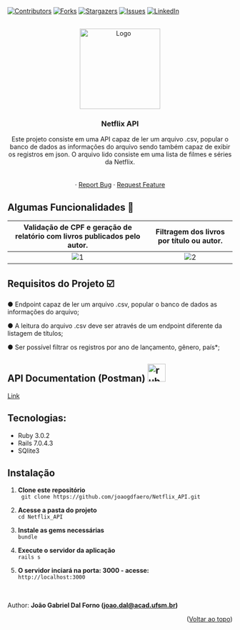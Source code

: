 <!-- Improved compatibility of back to top link: See: https://github.com/othneildrew/Best-README-Template/pull/73 -->
<a name="readme-top"></a>
<!--
*** Thanks for checking out the Best-README-Template. If you have a suggestion
*** that would make this better, please fork the repo and create a pull request
*** or simply open an issue with the tag "enhancement".
*** Don't forget to give the project a star!
*** Thanks again! Now go create something AMAZING! :D
-->



<!-- PROJECT SHIELDS -->
<!--
*** I'm using markdown "reference style" links for readability.
*** Reference links are enclosed in brackets [ ] instead of parentheses ( ).
*** See the bottom of this document for the declaration of the reference variables
*** for contributors-url, forks-url, etc. This is an optional, concise syntax you may use.
*** https://www.markdownguide.org/basic-syntax/#reference-style-links
-->
[![Contributors][contributors-shield]][contributors-url]
[![Forks][forks-shield]][forks-url]
[![Stargazers][stars-shield]][stars-url]
[![Issues][issues-shield]][issues-url]
[![LinkedIn][linkedin-shield]][linkedin-url]



<!-- PROJECT LOGO -->
<br />
<div align="center">
  <a href="https://github.com/joaogdfaero/editora_livros_rails">
    <img src="images/logo2.png" alt="Logo" width="180" height="180">
  </a>

<h3 align="center">Netflix API</h3>

  <p align="center">
    Este projeto consiste em uma API capaz de ler um arquivo .csv, popular o banco de dados as informações do arquivo sendo também capaz de exibir os registros em json. O arquivo lido consiste em uma lista de filmes e séries da Netflix.
    <br />
    <br />
    <br />
    ·
    <a href="https://github.com/joaogdfaero/Netflix_API/issues">Report Bug</a>
    ·
    <a href="https://github.com/joaogdfaero/Netflix_API/issues">Request Feature</a>
  </p>
</div>


<!-- ABOUT THE PROJECT -->
## Algumas Funcionalidades :iphone:
Validação de CPF e geração de relatório com livros publicados pelo autor.            |  Filtragem dos livros por título ou autor. 
:-------------------------:|:-------------------------:
![1](https://user-images.githubusercontent.com/103076610/222918236-05a2fab0-833b-40cb-bfef-cf8ff15a0ebd.gif)  |  ![2](https://user-images.githubusercontent.com/103076610/222918487-3a0310d8-d300-4ef5-a1c5-dc62c4f9dec4.gif)

## Requisitos do Projeto :ballot_box_with_check:
● Endpoint capaz de ler um arquivo .csv, popular o banco de dados as informações do arquivo;

● A leitura do arquivo .csv deve ser através de um endpoint diferente da listagem de títulos;

● Ser possível filtrar os registros por ano de lançamento, gênero, país*;

</font>


## API Documentation (Postman) <a href="https://stackshare.io/postman" target="_blank"><img src="https://github.com/kilianpaquier/devicon/blob/dbea53e8f43aa502e0d35d595729ecd86db87f62/icons/postman/postman-plain.svg" alt="ruby" width="40" height="40" /></a> 

[Link](https://documenter.getpostman.com/view/24543977/2s93zCXzWV) 

## Tecnologias:
* Ruby 3.0.2
* Rails 7.0.4.3
* SQlite3

## Instalação
1. **Clone este repositório**  
` git clone https://github.com/joaogdfaero/Netflix_API.git`

2. **Acesse a pasta do projeto**  
` cd Netflix_API `

3. **Instale as gems necessárias**  
` bundle `

4. **Execute o servidor da aplicação**  
` rails s `

5. **O servidor inciará na porta: 3000 - acesse:**    
` http://localhost:3000 `



##
<br>Author: <strong>João Gabriel Dal Forno (joao.dal@acad.ufsm.br)</strong>

<p align="right">(<a href="#readme-top">Voltar ao topo</a>)</p>

<!-- MARKDOWN LINKS & IMAGES -->
<!-- https://www.markdownguide.org/basic-syntax/#reference-style-links -->
[contributors-shield]: https://img.shields.io/github/contributors/joaogdfaero/editora_livros_rails.svg?style=for-the-badge
[contributors-url]: https://github.com/joaogdfaero/editora_livros_rails/graphs/contributors
[forks-shield]: https://img.shields.io/github/forks/joaogdfaero/editora_livros_rails.svg?style=for-the-badge
[forks-url]: https://github.com/joaogdfaero/editora_livros_rails/network/members
[stars-shield]: https://img.shields.io/github/stars/joaogdfaero/editora_livros_rails.svg?style=for-the-badge
[stars-url]: https://github.com/joaogdfaero/editora_livros_rails/stargazers
[issues-shield]: https://img.shields.io/github/issues/joaogdfaero/editora_livros_rails.svg?style=for-the-badge
[issues-url]: https://github.com/joaogdfaero/editora_livros_rails/issues
[license-shield]: https://img.shields.io/github/license/joaogdfaero/editora_livros_rails.svg?style=for-the-badge
[license-url]: https://github.com/joaogdfaero/editora_livros_rails/blob/master/LICENSE.txt
[linkedin-shield]: https://img.shields.io/badge/-LinkedIn-black.svg?style=for-the-badge&logo=linkedin&colorB=555
[linkedin-url]: https://www.linkedin.com/in/jo%C3%A3o-gabriel-dal-forno/
[product-screenshot]: images/screenshot.png
[Next.js]: https://img.shields.io/badge/next.js-000000?style=for-the-badge&logo=nextdotjs&logoColor=white
[Next-url]: https://nextjs.org/
[React.js]: https://img.shields.io/badge/React-20232A?style=for-the-badge&logo=react&logoColor=61DAFB
[React-url]: https://reactjs.org/
[Vue.js]: https://img.shields.io/badge/Vue.js-35495E?style=for-the-badge&logo=vuedotjs&logoColor=4FC08D
[Vue-url]: https://vuejs.org/
[Angular.io]: https://img.shields.io/badge/Angular-DD0031?style=for-the-badge&logo=angular&logoColor=white
[Angular-url]: https://angular.io/
[Svelte.dev]: https://img.shields.io/badge/Svelte-4A4A55?style=for-the-badge&logo=svelte&logoColor=FF3E00
[Svelte-url]: https://svelte.dev/
[Laravel.com]: https://img.shields.io/badge/Laravel-FF2D20?style=for-the-badge&logo=laravel&logoColor=white
[Laravel-url]: https://laravel.com
[Bootstrap.com]: https://img.shields.io/badge/Bootstrap-563D7C?style=for-the-badge&logo=bootstrap&logoColor=white
[Bootstrap-url]: https://getbootstrap.com
[JQuery.com]: https://img.shields.io/badge/jQuery-0769AD?style=for-the-badge&logo=jquery&logoColor=white
[JQuery-url]: https://jquery.com 

